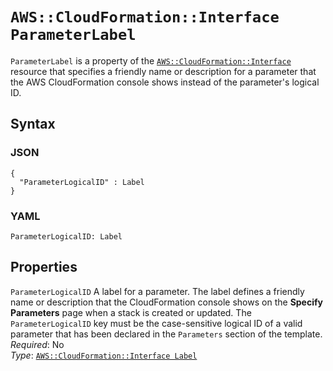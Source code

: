 # `AWS::CloudFormation::Interface ParameterLabel`<a name="aws-properties-cloudformation-interface-parameterlabel"></a>

`ParameterLabel` is a property of the [`AWS::CloudFormation::Interface`](aws-resource-cloudformation-interface.md) resource that specifies a friendly name or description for a parameter that the AWS CloudFormation console shows instead of the parameter's logical ID\.

## Syntax<a name="w10032ab1c27c15c15c27c27b5"></a>

### JSON<a name="aws-properties-cloudformation-interface-parameterlabel-syntax.json"></a>

```
{
  "ParameterLogicalID" : Label
}
```

### YAML<a name="aws-properties-cloudformation-interface-parameterlabel-syntax.yaml"></a>

```
ParameterLogicalID: Label
```

## Properties<a name="w10032ab1c27c15c15c27c27b7"></a>

`ParameterLogicalID`  <a name="cfn-cloudformation-interface-parameterlabel-parameterlogicalid"></a>
A label for a parameter\. The label defines a friendly name or description that the CloudFormation console shows on the **Specify Parameters** page when a stack is created or updated\. The `ParameterLogicalID` key must be the case\-sensitive logical ID of a valid parameter that has been declared in the `Parameters` section of the template\.  
*Required*: No  
*Type*: [`AWS::CloudFormation::Interface Label`](aws-properties-cloudformation-interface-label.md)
